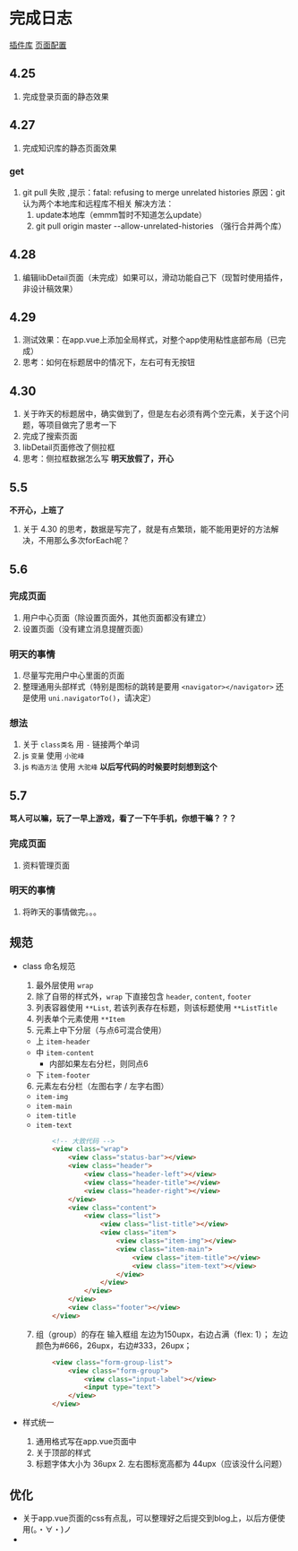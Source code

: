 # 完成日志

[插件库](http://ext.dcloud.net.cn/)
[页面配置](https://uniapp.dcloud.io/collocation/pages)

## 4.25
1. 完成登录页面的静态效果

## 4.27
1. 完成知识库的静态页面效果

### get
1. git pull 失败 ,提示：fatal: refusing to merge unrelated histories
	原因：git认为两个本地库和远程库不相关
	解决方法：
	1. update本地库（emmm暂时不知道怎么update）
	2. git pull origin master --allow-unrelated-histories （强行合并两个库）

## 4.28
1. 编辑libDetail页面（未完成）如果可以，滑动功能自己下（现暂时使用插件，非设计稿效果）

## 4.29
1. 测试效果：在app.vue上添加全局样式，对整个app使用粘性底部布局（已完成）
2. 思考：如何在标题居中的情况下，左右可有无按钮

## 4.30
1. 关于昨天的标题居中，确实做到了，但是左右必须有两个空元素，关于这个问题，等项目做完了思考一下
2. 完成了搜索页面
3. libDetail页面修改了侧拉框
4. 思考：侧拉框数据怎么写
**明天放假了，开心**

## 5.5
**不开心，上班了**
1. 关于 4.30 的思考，数据是写完了，就是有点繁琐，能不能用更好的方法解决，不用那么多次forEach呢？

## 5.6
### 完成页面
1. 用户中心页面（除设置页面外，其他页面都没有建立）
2. 设置页面（没有建立消息提醒页面）

### 明天的事情
1. 尽量写完用户中心里面的页面
2. 整理通用头部样式（特别是图标的跳转是要用 `<navigator></navigator>` 还是使用 `uni.navigatorTo()`，请决定）

### 想法
1. 关于 `class类名` 用 `-` 链接两个单词
2. js `变量` 使用 `小驼峰`
3. js `构造方法` 使用 `大驼峰`
**以后写代码的时候要时刻想到这个**

## 5.7
**骂人可以嘛，玩了一早上游戏，看了一下午手机，你想干嘛？？？**
### 完成页面
1. 资料管理页面

### 明天的事情
1. 将昨天的事情做完。。。


## 规范
* class 命名规范
  1. 最外层使用 `wrap`
  2. 除了自带的样式外，`wrap` 下直接包含 `header`, `content`, `footer`
  3. 列表容器使用 `**List`, 若该列表存在标题，则该标题使用 `**ListTitle`
  4. 列表单个元素使用 `**Item`
  5. 元素上中下分层（与点6可混合使用）
    * 上 `item-header`
    * 中 `item-content`
      + 内部如果左右分栏，则同点6
    * 下 `item-footer`
  6. 元素左右分栏（左图右字 / 左字右图）
    * `item-img`
    * `item-main`
    * `item-title`
    * `item-text`
		``` html
			<!-- 大致代码 -->
			<view class="wrap">
				<view class="status-bar"></view>
				<view class="header">
					<view class="header-left"></view>
					<view class="header-title"></view>
					<view class="header-right"></view>
				</view>
				<view class="content">
					<view class="list">
						<view class="list-title"></view>
						<view class="item">
							<view class="item-img"></view>
							<view class="item-main">
								<view class="item-title"></view>
								<view class="item-text"></view>
							</view>
						</view>
					</view>
				</view>
				<view class="footer"></view>
			</view>
		```
	7. 组（group）的存在
		输入框组
		左边为150upx，右边占满（flex: 1）；
		左边颜色为#666，26upx，右边#333，26upx；
		``` html
			<view class="form-group-list">
				<view class="form-group">
					<view class="input-label"></view>
					<input type="text">
				</view>
			</view>
		```
		
* 样式统一
  1. 通用格式写在app.vue页面中
  2. 关于顶部的样式
    1. 标题字体大小为 36upx
		2. 左右图标宽高都为 44upx（应该没什么问题）

## 优化
* 关于app.vue页面的css有点乱，可以整理好之后提交到blog上，以后方便使用(。・∀・)ノ
* 